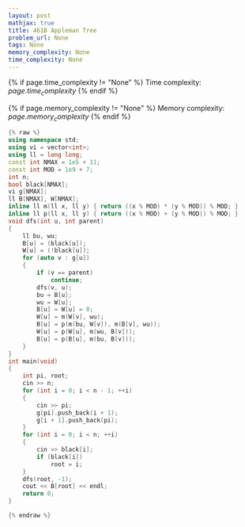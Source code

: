 ```yaml
---
layout: post
mathjax: true
title: 461B Appleman Tree
problem_url: None
tags: None
memory_complexity: None
time_complexity: None
---
```




{% if page.time_complexity != "None" %}
Time complexity: ${{ page.time_complexity }}$
{% endif %}

{% if page.memory_complexity != "None" %}
Memory complexity: ${{ page.memory_complexity }}$
{% endif %}

```cpp
{% raw %}
using namespace std;
using vi = vector<int>;
using ll = long long;
const int NMAX = 1e5 + 11;
const int MOD = 1e9 + 7;
int n;
bool black[NMAX];
vi g[NMAX];
ll B[NMAX], W[NMAX];
inline ll m(ll x, ll y) { return ((x % MOD) * (y % MOD)) % MOD; }
inline ll p(ll x, ll y) { return ((x % MOD) + (y % MOD)) % MOD; }
void dfs(int u, int parent)
{
    ll bu, wu;
    B[u] = (black[u]);
    W[u] = (!black[u]);
    for (auto v : g[u])
    {
        if (v == parent)
            continue;
        dfs(v, u);
        bu = B[u];
        wu = W[u];
        B[u] = W[u] = 0;
        W[u] = m(W[v], wu);
        B[u] = p(m(bu, W[v]), m(B[v], wu));
        W[u] = p(W[u], m(wu, B[v]));
        B[u] = p(B[u], m(bu, B[v]));
    }
}
int main(void)
{
    int pi, root;
    cin >> n;
    for (int i = 0; i < n - 1; ++i)
    {
        cin >> pi;
        g[pi].push_back(i + 1);
        g[i + 1].push_back(pi);
    }
    for (int i = 0; i < n; ++i)
    {
        cin >> black[i];
        if (black[i])
            root = i;
    }
    dfs(root, -1);
    cout << B[root] << endl;
    return 0;
}

{% endraw %}
```